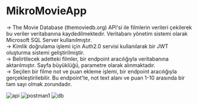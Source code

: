# MikroMovieApp

→ The Movie Database (themoviedb.org) API'si ile filmlerin verileri çekilerek bu veriler veritabanına kaydedilmektedir. Veritabanı yönetim sistemi olarak Microsoft SQL Server kullanılmıştır.  
→ Kimlik doğrulama işlemi için Auth2.0 servisi kullanılarak bir JWT oluşturma sistemi geliştirilmiştir.  
→ Belirtilecek adetteki filmler, bir endpoint aracılığıyla veritabanına aktarılmıştır. Sayfa büyüklüğü, parametre olarak alınmaktadır.  
→ Seçilen bir filme not ve puan ekleme işlemi, bir endpoint aracılığıyla gerçekleştirilebilir. Bu endpoint'te, not text alanı ve puan 1-10 arasında bir tam sayı olmak zorundadır.  


![api](https://user-images.githubusercontent.com/101395811/236648781-ca970b33-4f5b-41b2-888a-673b33b2588e.JPG)
![postman1](https://user-images.githubusercontent.com/101395811/236648786-93afca93-f9bd-4e55-a86f-147e7b1bfd2f.JPG)
![db](https://user-images.githubusercontent.com/101395811/236648787-b9c18a09-3104-4d54-bc04-85f65ffe68dd.JPG)

